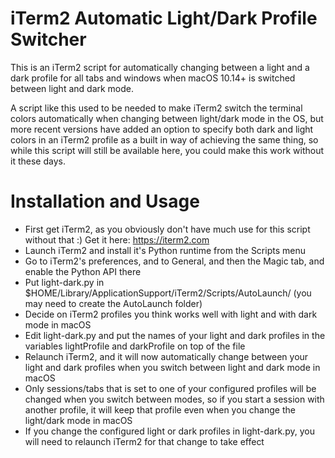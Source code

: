# iTerm2 Automatic Light/Dark Profile Switcher
This is an iTerm2 script for automatically changing between a light and a dark profile for all tabs and windows when macOS 10.14+ is switched between light and dark mode.

A script like this used to be needed to make iTerm2 switch the terminal colors automatically when changing between light/dark mode in the OS, but more recent versions have added an option to specify both dark and light colors in an iTerm2 profile as a built in way of achieving the same thing, so while this script will still be available here, you could make this work without it these days.

# Installation and Usage
- First get iTerm2, as you obviously don't have much use for this script without that :) Get it here: https://iterm2.com
- Launch iTerm2 and install it's Python runtime from the Scripts menu
- Go to iTerm2's preferences, and to General, and then the Magic tab, and enable the Python API there
- Put light-dark.py in $HOME/Library/ApplicationSupport/iTerm2/Scripts/AutoLaunch/ (you may need to create the AutoLaunch folder)
- Decide on iTerm2 profiles you think works well with light and with dark mode in macOS
- Edit light-dark.py and put the names of your light and dark profiles in the variables lightProfile and darkProfile on top of the file
- Relaunch iTerm2, and it will now automatically change between your light and dark profiles when you switch between light and dark mode in macOS
- Only sessions/tabs that is set to one of your configured profiles will be changed when you switch between modes, so if you start a session with another profile, it will keep that profile even when you change the light/dark mode in macOS
- If you change the configured light or dark profiles in light-dark.py, you will need to relaunch iTerm2 for that change to take effect
